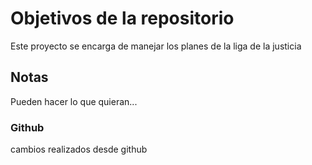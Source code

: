 # Objetivos de la repositorio

Este proyecto se encarga de manejar los planes de la liga de la justicia


## Notas
Pueden hacer lo que quieran...
### Github
cambios realizados desde github
